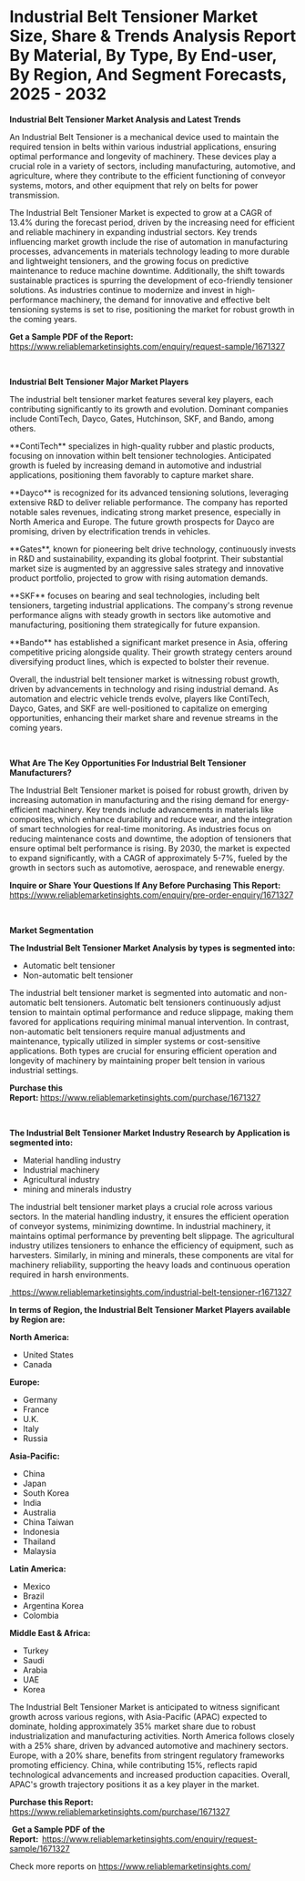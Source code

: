 <p><h1>Industrial Belt Tensioner Market Size, Share & Trends Analysis Report By Material, By Type, By End-user, By Region, And Segment Forecasts, 2025 - 2032</h1></p><p><strong>Industrial Belt Tensioner Market Analysis and Latest Trends</strong></p>
<p><p>An Industrial Belt Tensioner is a mechanical device used to maintain the required tension in belts within various industrial applications, ensuring optimal performance and longevity of machinery. These devices play a crucial role in a variety of sectors, including manufacturing, automotive, and agriculture, where they contribute to the efficient functioning of conveyor systems, motors, and other equipment that rely on belts for power transmission.</p><p>The Industrial Belt Tensioner Market is expected to grow at a CAGR of 13.4% during the forecast period, driven by the increasing need for efficient and reliable machinery in expanding industrial sectors. Key trends influencing market growth include the rise of automation in manufacturing processes, advancements in materials technology leading to more durable and lightweight tensioners, and the growing focus on predictive maintenance to reduce machine downtime. Additionally, the shift towards sustainable practices is spurring the development of eco-friendly tensioner solutions. As industries continue to modernize and invest in high-performance machinery, the demand for innovative and effective belt tensioning systems is set to rise, positioning the market for robust growth in the coming years.</p></p>
<p><strong>Get a Sample PDF of the Report:&nbsp;</strong> <a href="https://www.reliablemarketinsights.com/enquiry/request-sample/1671327?utm_campaign=3044&utm_medium=2&utm_source=Github&utm_content=ia&utm_term=10042025&utm_id=industrial-belt-tensioner">https://www.reliablemarketinsights.com/enquiry/request-sample/1671327</a></p>
<p>&nbsp;</p>
<p><strong>Industrial Belt Tensioner Major Market Players</strong></p>
<p><p>The industrial belt tensioner market features several key players, each contributing significantly to its growth and evolution. Dominant companies include ContiTech, Dayco, Gates, Hutchinson, SKF, and Bando, among others.</p><p>**ContiTech** specializes in high-quality rubber and plastic products, focusing on innovation within belt tensioner technologies. Anticipated growth is fueled by increasing demand in automotive and industrial applications, positioning them favorably to capture market share.</p><p>**Dayco** is recognized for its advanced tensioning solutions, leveraging extensive R&D to deliver reliable performance. The company has reported notable sales revenues, indicating strong market presence, especially in North America and Europe. The future growth prospects for Dayco are promising, driven by electrification trends in vehicles.</p><p>**Gates**, known for pioneering belt drive technology, continuously invests in R&D and sustainability, expanding its global footprint. Their substantial market size is augmented by an aggressive sales strategy and innovative product portfolio, projected to grow with rising automation demands.</p><p>**SKF** focuses on bearing and seal technologies, including belt tensioners, targeting industrial applications. The company's strong revenue performance aligns with steady growth in sectors like automotive and manufacturing, positioning them strategically for future expansion.</p><p>**Bando** has established a significant market presence in Asia, offering competitive pricing alongside quality. Their growth strategy centers around diversifying product lines, which is expected to bolster their revenue.</p><p>Overall, the industrial belt tensioner market is witnessing robust growth, driven by advancements in technology and rising industrial demand. As automation and electric vehicle trends evolve, players like ContiTech, Dayco, Gates, and SKF are well-positioned to capitalize on emerging opportunities, enhancing their market share and revenue streams in the coming years.</p></p>
<p>&nbsp;</p>
<p><strong>What Are The Key Opportunities For Industrial Belt Tensioner Manufacturers?</strong></p>
<p><p>The Industrial Belt Tensioner market is poised for robust growth, driven by increasing automation in manufacturing and the rising demand for energy-efficient machinery. Key trends include advancements in materials like composites, which enhance durability and reduce wear, and the integration of smart technologies for real-time monitoring. As industries focus on reducing maintenance costs and downtime, the adoption of tensioners that ensure optimal belt performance is rising. By 2030, the market is expected to expand significantly, with a CAGR of approximately 5-7%, fueled by the growth in sectors such as automotive, aerospace, and renewable energy.</p></p>
<p><strong>Inquire or Share Your Questions If Any Before Purchasing This Report:</strong> <a href="https://www.reliablemarketinsights.com/enquiry/pre-order-enquiry/1671327?utm_campaign=3044&utm_medium=2&utm_source=Github&utm_content=ia&utm_term=10042025&utm_id=industrial-belt-tensioner">https://www.reliablemarketinsights.com/enquiry/pre-order-enquiry/1671327</a></p>
<p>&nbsp;</p>
<p><strong>Market Segmentation</strong></p>
<p><strong>The Industrial Belt Tensioner Market Analysis by types is segmented into:</strong></p>
<p><ul><li>Automatic belt tensioner</li><li>Non-automatic belt tensioner</li></ul></p>
<p><p>The industrial belt tensioner market is segmented into automatic and non-automatic belt tensioners. Automatic belt tensioners continuously adjust tension to maintain optimal performance and reduce slippage, making them favored for applications requiring minimal manual intervention. In contrast, non-automatic belt tensioners require manual adjustments and maintenance, typically utilized in simpler systems or cost-sensitive applications. Both types are crucial for ensuring efficient operation and longevity of machinery by maintaining proper belt tension in various industrial settings.</p></p>
<p><strong>Purchase this Report:&nbsp;</strong><a href="https://www.reliablemarketinsights.com/purchase/1671327?utm_campaign=3044&utm_medium=2&utm_source=Github&utm_content=ia&utm_term=10042025&utm_id=industrial-belt-tensioner">https://www.reliablemarketinsights.com/purchase/1671327</a></p>
<p>&nbsp;</p>
<p><strong>The Industrial Belt Tensioner Market Industry Research by Application is segmented into:</strong></p>
<p><ul><li>Material handling industry</li><li>Industrial machinery</li><li>Agricultural industry</li><li>mining and minerals industry</li></ul></p>
<p><p>The industrial belt tensioner market plays a crucial role across various sectors. In the material handling industry, it ensures the efficient operation of conveyor systems, minimizing downtime. In industrial machinery, it maintains optimal performance by preventing belt slippage. The agricultural industry utilizes tensioners to enhance the efficiency of equipment, such as harvesters. Similarly, in mining and minerals, these components are vital for machinery reliability, supporting the heavy loads and continuous operation required in harsh environments.</p></p>
<p><a href="https://www.reliablemarketinsights.com/industrial-belt-tensioner-r1671327?utm_campaign=3044&utm_medium=2&utm_source=Github&utm_content=ia&utm_term=10042025&utm_id=industrial-belt-tensioner">&nbsp;https://www.reliablemarketinsights.com/industrial-belt-tensioner-r1671327</a></p>
<p><strong>In terms of Region, the Industrial Belt Tensioner Market Players available by Region are:</strong></p>
<p>
    <p> <strong> North America: </strong>
        <ul>
            <li>United States</li>
            <li>Canada</li>
        </ul>
        </p> 
    <p> <strong> Europe: </strong>
        <ul>
            <li>Germany</li>
            <li>France</li>
            <li>U.K.</li>
            <li>Italy</li>
            <li>Russia</li>
        </ul>
        </p> 
    <p> <strong> Asia-Pacific: </strong>
        <ul>
            <li>China</li>
            <li>Japan</li>
            <li>South Korea</li>
            <li>India</li>
            <li>Australia</li>
            <li>China Taiwan</li>
            <li>Indonesia</li>
            <li>Thailand</li>
            <li>Malaysia</li>
        </ul>
        </p> 
    <p> <strong> Latin America: </strong>
        <ul>
            <li>Mexico</li>
            <li>Brazil</li>
            <li>Argentina Korea</li>
            <li>Colombia</li>
        </ul>
        </p> 
    <p> <strong> Middle East & Africa: </strong>
        <ul>
            <li>Turkey</li>
            <li>Saudi</li>
            <li>Arabia</li>
            <li>UAE</li>
            <li>Korea</li>
        </ul>
    </p>
    </p>
<p><p>The Industrial Belt Tensioner Market is anticipated to witness significant growth across various regions, with Asia-Pacific (APAC) expected to dominate, holding approximately 35% market share due to robust industrialization and manufacturing activities. North America follows closely with a 25% share, driven by advanced automotive and machinery sectors. Europe, with a 20% share, benefits from stringent regulatory frameworks promoting efficiency. China, while contributing 15%, reflects rapid technological advancements and increased production capacities. Overall, APAC's growth trajectory positions it as a key player in the market.</p></p>
<p><strong>Purchase this Report: </strong><a href="https://www.reliablemarketinsights.com/purchase/1671327?utm_campaign=3044&utm_medium=2&utm_source=Github&utm_content=ia&utm_term=10042025&utm_id=industrial-belt-tensioner">https://www.reliablemarketinsights.com/purchase/1671327</a></p>
<p>&nbsp;<strong>Get a Sample PDF of the Report:&nbsp;&nbsp;</strong><a href="https://www.reliablemarketinsights.com/enquiry/request-sample/1671327?utm_campaign=3044&utm_medium=2&utm_source=Github&utm_content=ia&utm_term=10042025&utm_id=industrial-belt-tensioner">https://www.reliablemarketinsights.com/enquiry/request-sample/1671327</a></p>
<p><strong></strong></p>
<p>Check more reports on <a href="https://www.reliablemarketinsights.com/?utm_campaign=3044&utm_medium=2&utm_source=Github&utm_content=ia&utm_term=10042025&utm_id=industrial-belt-tensioner">https://www.reliablemarketinsights.com/</a></p>